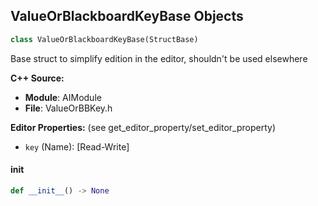 ## ValueOrBlackboardKeyBase Objects

```python
class ValueOrBlackboardKeyBase(StructBase)
```

Base struct to simplify edition in the editor, shouldn't be used elsewhere

**C++ Source:**

- **Module**: AIModule
- **File**: ValueOrBBKey.h

**Editor Properties:** (see get_editor_property/set_editor_property)

- ``key`` (Name):  [Read-Write]

<a id="unreal.ValueOrBlackboardKeyBase.__init__"></a>

#### __init__

```python
def __init__() -> None
```

<a id="unreal.ValueOrBBKey_Bool"></a>